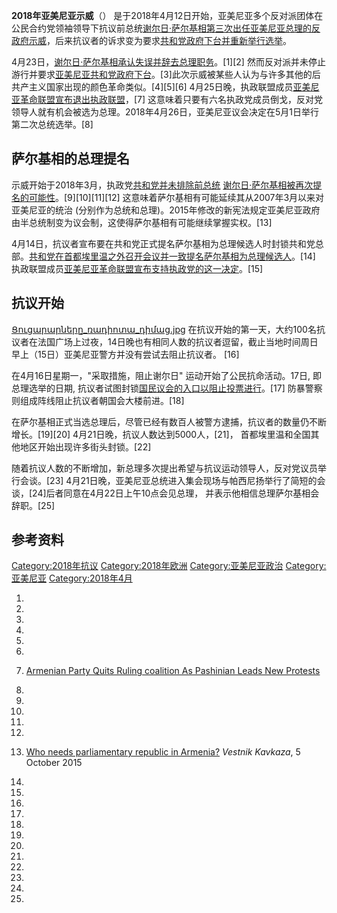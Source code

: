 **2018年亚美尼亚示威**（）
是于2018年4月12日开始，亚美尼亚多个反对派团体在公民合约党领袖领导下抗议前总统[谢尔日·萨尔基相第三次出任亚美尼亚总理的反政府示威](../Page/谢尔日·萨尔基相.md "wikilink")，后来抗议者的诉求变为要求[共和党政府下台并重新举行选举](https://zh.wikipedia.org/wiki/亚美尼亚共和党 "wikilink")。

4月23日，[谢尔日·萨尔基相承认失误并辞去总理职务](../Page/谢尔日·萨尔基相.md "wikilink")。\[1\]\[2\]
然而反对派并未停止游行并要求[亚美尼亚共和党政府下台](https://zh.wikipedia.org/wiki/亚美尼亚共和党 "wikilink")。\[3\]此次示威被某些人认为与许多其他的后共产主义国家出现的颜色革命类似。\[4\]\[5\]\[6\]
4月25日晚，执政联盟成员[亚美尼亚革命联盟宣布退出执政联盟](https://zh.wikipedia.org/wiki/亚美尼亚革命联盟 "wikilink")，\[7\]
这意味着只要有六名执政党成员倒戈，反对党领导人就有机会被选为总理。2018年4月26日，亚美尼亚议会决定在5月1日举行第二次总统选举。\[8\]

## 萨尔基相的总理提名

示威开始于2018年3月，执政党[共和党并未排除前总统](https://zh.wikipedia.org/wiki/亚美尼亚共和党 "wikilink")
[谢尔日·萨尔基相被再次提名的可能性](../Page/谢尔日·萨尔基相.md "wikilink")。\[9\]\[10\]\[11\]\[12\]
这意味着萨尔基相有可能延续其从2007年3月以来对亚美尼亚的统治
(分别作为总统和总理)。2015年修改的新宪法规定亚美尼亚政府由半总统制变为议会制，这使得萨尔基相有可能继续掌握实权。\[13\]

4月14日，抗议者宣布要在共和党正式提名萨尔基相为总理候选人时封锁共和党总部。[共和党在首都](https://zh.wikipedia.org/wiki/亚美尼亚共和党 "wikilink")[埃里温之外召开会议并一致提名萨尔基相为总理候选人](https://zh.wikipedia.org/wiki/埃里温 "wikilink")。\[14\]
执政联盟成员[亚美尼亚革命联盟宣布支持执政党的这一决定](https://zh.wikipedia.org/wiki/亚美尼亚革命联盟 "wikilink")。\[15\]

## 抗议开始

[Ցուցարարները_ռադիոտա_դիմաց.jpg](https://zh.wikipedia.org/wiki/File:Ցուցարարները_ռադիոտա_դիմաց.jpg "fig:Ցուցարարները_ռադիոտա_դիմաց.jpg")
在抗议开始的第一天，大约100名抗议者在法国广场上过夜，14日晚也有相同人数的抗议者逗留，截止当地时间周日早上（15日）亚美尼亚警方并没有尝试去阻止抗议者。
\[16\]

在4月16日星期一，"采取措施，阻止谢尔日" 运动开始了公民抗命活动。17日, 即总理选举的日期,
抗议者试图封锁[国民议会的入口以阻止投票进行](https://zh.wikipedia.org/wiki/国民议会\(亚美尼亚\) "wikilink")。\[17\]
防暴警察则组成阵线阻止抗议者朝国会大楼前进。\[18\]

在萨尔基相正式当选总理后，尽管已经有数百人被警方逮捕，抗议者的数量仍不断增长。\[19\]\[20\]
4月21日晚，抗议人数达到5000人，\[21\]，
首都埃里温和全国其他地区开始出现许多街头封锁。\[22\]

随着抗议人数的不断增加，新总理多次提出希望与抗议运动领导人，反对党议员举行会谈。\[23\]
4月21日晚，亚美尼亚总统进入集会现场与帕西尼扬举行了简短的会谈，\[24\]后者同意在4月22日上午10点会见总理，
并表示他相信总理萨尔基相会辞职。\[25\]

## 参考资料

[Category:2018年抗议](https://zh.wikipedia.org/wiki/Category:2018年抗议 "wikilink")
[Category:2018年欧洲](https://zh.wikipedia.org/wiki/Category:2018年欧洲 "wikilink")
[Category:亚美尼亚政治](https://zh.wikipedia.org/wiki/Category:亚美尼亚政治 "wikilink")
[Category:亚美尼亚](https://zh.wikipedia.org/wiki/Category:亚美尼亚 "wikilink")
[Category:2018年4月](https://zh.wikipedia.org/wiki/Category:2018年4月 "wikilink")

1.

2.

3.

4.

5.

6.

7.  [Armenian Party Quits Ruling coalition As Pashinian Leads New
    Protests](https://www.rferl.org/a/armenian-opposition-leader-pashinian-calls-for-renewed-protests-after-negotiation-karapetian-cancelled-hhk/29190858.html)

8.

9.

10.

11.

12.

13. [Who needs parliamentary republic in
    Armenia?](http://vestnikkavkaza.net/news/Who-needs-parliamentary-republic-in-Armenia.html)
    *Vestnik Kavkaza*, 5 October 2015

14.

15.

16.
17.

18.

19.

20.

21.

22.

23.

24.

25.